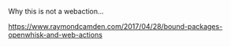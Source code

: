 Why this is not a webaction...

https://www.raymondcamden.com/2017/04/28/bound-packages-openwhisk-and-web-actions